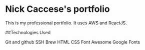 # Nick Caccese's portfolio

This is my professional portfolio. It uses AWS and ReactJS.

##Technologies Used

Git and github
SSH
Brew
HTML
CSS
Font Awesome
Google Fonts